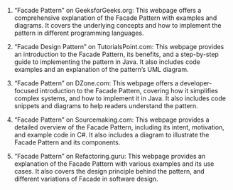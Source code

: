 

1. “Facade Pattern” on GeeksforGeeks.org: This webpage offers a comprehensive explanation of the Facade Pattern with examples and diagrams. It covers the underlying concepts and how to implement the pattern in different programming languages.

2. “Facade Design Pattern” on TutorialsPoint.com: This webpage provides an introduction to the Facade Pattern, its benefits, and a step-by-step guide to implementing the pattern in Java. It also includes code examples and an explanation of the pattern’s UML diagram.

3. “Facade Pattern” on DZone.com: This webpage offers a developer-focused introduction to the Facade Pattern, covering how it simplifies complex systems, and how to implement it in Java. It also includes code snippets and diagrams to help readers understand the pattern.

4. “Facade Pattern” on Sourcemaking.com: This webpage provides a detailed overview of the Facade Pattern, including its intent, motivation, and example code in C#. It also includes a diagram to illustrate the Facade Pattern and its components.

5. “Facade Pattern” on Refactoring.guru: This webpage provides an explanation of the Facade Pattern with various examples and its use cases. It also covers the design principle behind the pattern, and different variations of Facade in software design.